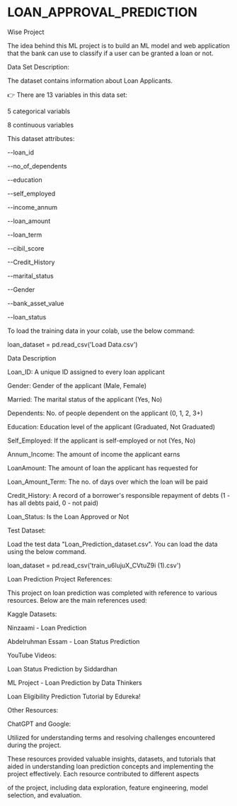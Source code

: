 # LOAN_APPROVAL_PREDICTION
Wise Project

The idea behind this ML project is to build an ML model and web application that the bank can use to classify if a user can be granted a loan or not.

Data Set Description:

The dataset contains information about Loan Applicants.

👉 There are 13 variables in this data set:

5 categorical variabls

8 continuous variables

This dataset attributes:

--loan_id

--no_of_dependents

--education

--self_employed

--income_annum

--loan_amount

--loan_term

--cibil_score

--Credit_History

--marital_status

--Gender

--bank_asset_value

--loan_status

To load the training data in your colab, use the below command:

loan_dataset = pd.read_csv('Load Data.csv')

Data Description

Loan_ID: A unique ID assigned to every loan applicant

Gender: Gender of the applicant (Male, Female)

Married: The marital status of the applicant (Yes, No)

Dependents: No. of people dependent on the applicant (0, 1, 2, 3+)

Education: Education level of the applicant (Graduated, Not Graduated)

Self_Employed: If the applicant is self-employed or not (Yes, No)

Annum_Income: The amount of income the applicant earns

LoanAmount: The amount of loan the applicant has requested for

Loan_Amount_Term: The no. of days over which the loan will be paid

Credit_History: A record of a borrower's responsible repayment of debts (1 - has all debts paid, 0 - not paid)

Loan_Status: Is the Loan Approved or Not


Test Dataset:

Load the test data "Loan_Prediction_dataset.csv". You can load the data using the below command.

loan_dataset = pd.read_csv('train_u6lujuX_CVtuZ9i (1).csv')

Loan Prediction Project References:

This project on loan prediction was completed with reference to various resources. Below are the main references used:

Kaggle Datasets:

Ninzaami - Loan Prediction

Abdelruhman Essam - Loan Status Prediction

YouTube Videos:

Loan Status Prediction by Siddardhan

ML Project - Loan Prediction by Data Thinkers

Loan Eligibility Prediction Tutorial by Edureka!

Other Resources:

ChatGPT and Google:

Utilized for understanding terms and resolving challenges encountered during the project.

These resources provided valuable insights, datasets, and tutorials that aided in understanding loan prediction concepts and implementing the project effectively. Each resource contributed to different aspects

of the project, including data exploration, feature engineering, model selection, and evaluation.
